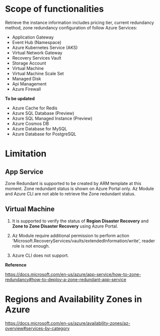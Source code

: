 # Scope of functionalities

Retrieve the instance information includes pricing tier, current redundancy method, zone redundancy configuration of follow Azure Services:

- Application Gateway
- Event Hub (Namespace)
- Azure Kubernetes Service (AKS)
- Virtual Network Gateway
- Recovery Services Vault
- Storage Account
- Virtual Machine
- Virtual Machine Scale Set
- Managed Disk
- Api Management
- Azure Firewall

**To be updated**
- Azure Cache for Redis
- Azure SQL Database (Preview)
- Azure SQL Managed Instance (Preview)
- Azure Cosmos DB
- Azure Database for MySQL
- Azure Database for PostgreSQL

# Limitation

## App Service

Zone Redundant is supported to be created by ARM template at this moment. Zone redundant status is shown on Azure Portal only. Az Module and Azure CLI are not able to retrieve the Zone redundant status.

## Virtual Machine

1. It is supported to verify the status of **Region Disaster Recovery** and **Zone to Zone Disaster Recovery** using Azure Portal.

1. Az Module require additional permission to perform action 'Microsoft.RecoveryServices/vaults/extendedInformation/write', reader role is not enough. 

1. Azure CLI does not support.

**Reference**

https://docs.microsoft.com/en-us/azure/app-service/how-to-zone-redundancy#how-to-deploy-a-zone-redundant-app-service

# Regions and Availability Zones in Azure

https://docs.microsoft.com/en-us/azure/availability-zones/az-overview#services-by-category

